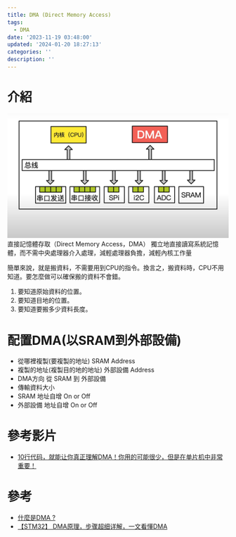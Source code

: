 ```yaml
---
title: DMA (Direct Memory Access)
tags:
  - DMA
date: '2023-11-19 03:48:00'
updated: '2024-01-20 18:27:13'
categories: ''
description: ''
---
```

# 介紹
![](/images/20231119023846.png)
直接記憶體存取（Direct Memory Access，DMA） 獨立地直接讀寫系統記憶體，而不需中央處理器介入處理，減輕處理器負擔，減輕內核工作量

簡單來說，就是搬資料，不需要用到CPU的指令。換言之，搬資料時，CPU不用知道。要怎麼做可以確保搬的資料不會錯。

1. 要知道原始資料的位置。
2. 要知道目地的位置。
3. 要知道要搬多少資料長度。

# 配置DMA(以SRAM到外部設備)
* 從哪裡複製(要複製的地址) SRAM Address
* 複製的地址(複製目的地的地址) 外部設備 Address
* DMA方向 從 SRAM 到 外部設備
* 傳輸資料大小
* SRAM 地址自增 On or Off 
* 外部設備 地址自增  On or Off 


# 參考影片
* [10行代码，就能让你真正理解DMA！你用的可能很少，但是在单片机中非常重要！](https://www.youtube.com/watch?v=2_X9qD12_pw)

# 參考
* [什麼是DMA ?](https://sharing-icdesign-experience.blogspot.com/2014/05/dma.html)
* [【STM32】 DMA原理，步骤超细详解，一文看懂DMA](https://blog.csdn.net/as480133937/article/details/104927922)